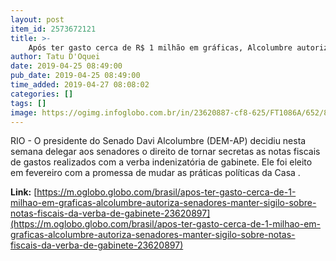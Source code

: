 ```yaml
---
layout: post
item_id: 2573672121
title: >-
    Após ter gasto cerca de R$ 1 milhão em gráficas, Alcolumbre autoriza senadores a manter sigilo sobre notas fiscais da verba de gabinete
author: Tatu D'Oquei
date: 2019-04-25 08:49:00
pub_date: 2019-04-25 08:49:00
time_added: 2019-04-27 08:08:02
categories: []
tags: []
image: https://ogimg.infoglobo.com.br/in/23620887-cf8-625/FT1086A/652/80984227_BSBBrasiliaBrasil06-02-2019PAEleicoes-da-mesa-diretora-no-Senado-Federal.jpg
---
```


RIO - O presidente do Senado Davi Alcolumbre (DEM-AP) decidiu nesta semana delegar aos senadores o direito de tornar secretas as notas fiscais de gastos realizados com a verba indenizatória de gabinete. Ele foi eleito em fevereiro com a promessa de mudar as práticas políticas da Casa .

**Link:** [https://m.oglobo.globo.com/brasil/apos-ter-gasto-cerca-de-1-milhao-em-graficas-alcolumbre-autoriza-senadores-manter-sigilo-sobre-notas-fiscais-da-verba-de-gabinete-23620897](https://m.oglobo.globo.com/brasil/apos-ter-gasto-cerca-de-1-milhao-em-graficas-alcolumbre-autoriza-senadores-manter-sigilo-sobre-notas-fiscais-da-verba-de-gabinete-23620897)

